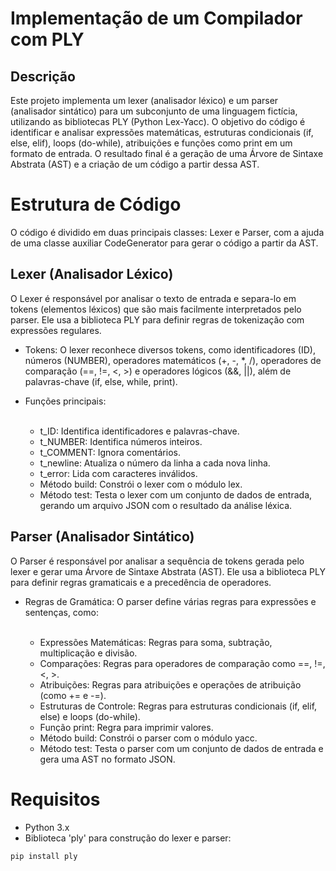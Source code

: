 # Implementação de um Compilador com PLY

## Descrição
Este projeto implementa um lexer (analisador léxico) e um parser (analisador sintático) para um subconjunto de uma linguagem fictícia, utilizando as bibliotecas PLY (Python Lex-Yacc). O objetivo do código é identificar e analisar expressões matemáticas, estruturas condicionais (if, else, elif), loops (do-while), atribuições e funções como print em um formato de entrada. O resultado final é a geração de uma Árvore de Sintaxe Abstrata (AST) e a criação de um código a partir dessa AST.

# Estrutura de Código
O código é dividido em duas principais classes: Lexer e Parser, com a ajuda de uma classe auxiliar CodeGenerator para gerar o código a partir da AST.

## Lexer (Analisador Léxico)
O Lexer é responsável por analisar o texto de entrada e separa-lo em tokens (elementos léxicos) que são mais facilmente interpretados pelo parser. Ele usa a biblioteca PLY para definir regras de tokenização com expressões regulares.

- Tokens: O lexer reconhece diversos tokens, como identificadores (ID), números (NUMBER), operadores matemáticos (+, -, *, /), operadores de comparação (==, !=, <, >) e operadores lógicos (&&, ||), além de palavras-chave (if, else, while, print).

<ul>
  <li>
    Funções principais:
  </li>
  <br>
  <ul>
    <li>t_ID: Identifica identificadores e palavras-chave.</li>
    <li>t_NUMBER: Identifica números inteiros.</li>
    <li>t_COMMENT: Ignora comentários.</li>
    <li>t_newline: Atualiza o número da linha a cada nova linha.</li>
    <li>t_error: Lida com caracteres inválidos.</li>
    <li>Método build: Constrói o lexer com o módulo lex.</li>
    <li>Método test: Testa o lexer com um conjunto de dados de entrada, gerando um arquivo JSON com o resultado da análise     léxica.</li>
  </ul>
</ul>

## Parser (Analisador Sintático)
O Parser é responsável por analisar a sequência de tokens gerada pelo lexer e gerar uma Árvore de Sintaxe Abstrata (AST). Ele usa a biblioteca PLY para definir regras gramaticais e a precedência de operadores.

<ul>
  <li>
    Regras de Gramática: O parser define várias regras para expressões e sentenças, como:
  </li>
  <br>
  <ul>
    <li>Expressões Matemáticas: Regras para soma, subtração, multiplicação e divisão.</li>
    <li>Comparações: Regras para operadores de comparação como ==, !=, <, >.</li>
    <li>Atribuições: Regras para atribuições e operações de atribuição (como += e -=).</li>
    <li>Estruturas de Controle: Regras para estruturas condicionais (if, elif, else) e loops (do-while).</li>
    <li>Função print: Regra para imprimir valores.</li>
    <li>Método build: Constrói o parser com o módulo yacc.</li>
    <li>Método test: Testa o parser com um conjunto de dados de entrada e gera uma AST no formato JSON.</li>
  </ul>
</ul>

# Requisitos
- Python 3.x
- Biblioteca 'ply' para construção do lexer e parser:
```bash
pip install ply
```
